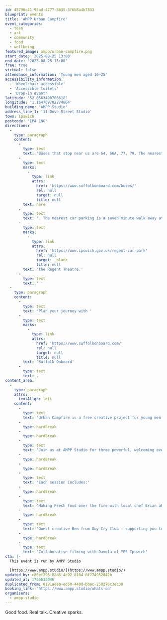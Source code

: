 ```yaml
---
id: 45796c41-95ad-4777-8b35-3f6b8a4b7833
blueprint: events
title: 'AMPP Urban Campfire'
event_categories:
  - teen
  - art
  - community
  - food
  - wellbeing
featured_image: ampp/urban-campfire.png
start_date: '2025-08-25 13:00'
end_date: '2025-08-25 15:00'
free: true
virtual: false
attendance_information: 'Young men aged 16–25'
accessibility_information:
  - 'Wheelchair accessible'
  - 'Accessible toilets'
  - 'Drop-in event'
latitude: '52.0563490706618'
longitude: '1.164709702274864'
building_name: 'AMPP Studio'
address_line_1: '11 Dove Street Studio'
town: Ipswich
postcode: 'IP4 1NG'
directions:
  -
    type: paragraph
    content:
      -
        type: text
        text: 'Buses that stop near us are 64, 66A, 77, 79. The nearest bus stop is one minute walk away, see the latest bus timetables '
      -
        type: text
        marks:
          -
            type: link
            attrs:
              href: 'https://www.suffolkonboard.com/buses/'
              rel: null
              target: null
              title: null
        text: here
      -
        type: text
        text: '. The nearest car parking is a seven minute walk away at '
      -
        type: text
        marks:
          -
            type: link
            attrs:
              href: 'https://www.ipswich.gov.uk/regent-car-park'
              rel: null
              target: _blank
              title: null
        text: 'the Regent Theatre.'
      -
        type: text
        text: ' '
  -
    type: paragraph
    content:
      -
        type: text
        text: 'Plan your journey with '
      -
        type: text
        marks:
          -
            type: link
            attrs:
              href: 'https://www.suffolkonboard.com/'
              rel: null
              target: null
              title: null
        text: 'Suffolk Onboard'
      -
        type: text
        text: .
content_area:
  -
    type: paragraph
    attrs:
      textAlign: left
    content:
      -
        type: text
        text: 'Urban Campfire is a free creative project for young men aged 16–25 in Ipswich.'
      -
        type: hardBreak
      -
        type: hardBreak
      -
        type: text
        text: 'Join us at AMPP Studio for three powerful, welcoming evening sessions where food, conversation, and creativity come together to build community and confidence.'
      -
        type: hardBreak
      -
        type: hardBreak
      -
        type: text
        text: 'Each session includes:'
      -
        type: hardBreak
      -
        type: text
        text: 'Making Fresh food over the fire with local chef Brian aka Knife of Brian'
      -
        type: hardBreak
      -
        type: text
        text: 'Guest creative Ben from Guy Cry Club - supporting you to design a mural'
      -
        type: hardBreak
      -
        type: text
        text: 'Collaborative filming with Damola of YES Ipswich'
cta: |-
  This event is run by AMPP Studio

  [https://www.ampp.studio/](https://www.ampp.studio/)
updated_by: c86ef296-82a8-4c92-8104-8f274952842b
updated_at: 1755613046
duplicated_from: 0191aeeb-ed50-440d-bbac-258276c3ec39
booking_link: 'https://www.ampp.studio/whats-on'
organisers:
  - ampp-studio
---
```

Good food. Real talk. Creative sparks.